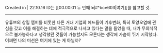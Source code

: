 Created in | 22.10.16
ID는 [[00.00.01 두 번째 뇌#^bce603|여기]]를 참고할 것.

---

유튜브의 창립 멤버를 비롯한 다른 거대 기업의 헤드들이 기후변화, 특히 토양오염에 관심을 갖고 이를 해결하는 데에 적극적으로 나서고 있다는 말을 들었을 때, 내가 무의식적으로 불가능하다고 생각했던 것들이 가능할지도 모른다는 생각에 가슴이 뛰기 시작했다.
어쩌면 나의 미션은 여기에 있는 게 아닐까?




---
